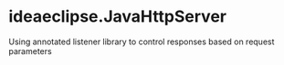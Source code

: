 # ideaeclipse.JavaHttpServer
Using annotated listener library to control responses based on request parameters
